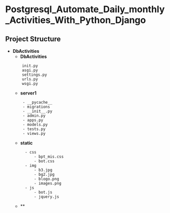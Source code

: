 # Postgresql_Automate_Daily_monthly_Activities_With_Python_Django
## Project Structure
- **DbActivities**
  - **DbActivities**
  ```
      init.py
      asgi.py
      settings.py
      urls.py
      wsgi.py
  ```
  - **server1**
    ```
     - __pycache__
     - migrations
     - __init__.py
     - admin.py
     - apps.py
     - models.py
     - tests.py
     - views.py
    ```
  - **static**
    ```
      - css
          - bpt_mis.css
          - bot.css
      - img
          - b3.jpg
          - bg2.jpg
          - blogo.png
          - images.png
      - js
          - bot.js
          - jquery.js
    ```
  - **            
